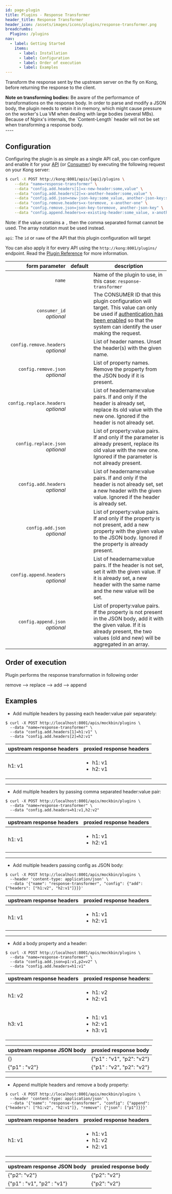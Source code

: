 ```yaml
---
id: page-plugin
title: Plugins - Response Transformer
header_title: Response Transformer
header_icon: /assets/images/icons/plugins/response-transformer.png
breadcrumbs:
  Plugins: /plugins
nav:
  - label: Getting Started
    items:
      - label: Installation
      - label: Configuration
      - label: Order of execution
      - label: Examples
---
```


Transform the response sent by the upstream server on the fly on Kong, before returning the response to the client.

<div class="alert alert-warning">
  <strong>Note on transforming bodies:</strong> Be aware of the performamce of transformations on the response body. In order to parse and modify a JSON body, the plugin needs to retain it in memory, which might cause pressure on the worker's Lua VM when dealing with large bodies (several MBs). Because of Nginx's internals, the `Content-Length` header will not be set when transforming a response body.
</div>
----

## Configuration

Configuring the plugin is as simple as a single API call, you can configure and enable it for your [API][api-object] (or [Consumer][consumer-object]) by executing the following request on your Kong server:

```bash
$ curl -X POST http://kong:8001/apis/{api}/plugins \
    --data "name=response-transformer" \
    --data "config.add.headers[1]=x-new-header:some,value" \
    --data "config.add.headers[2]=x-another-header:some,value" \
    --data "config.add.json=new-json-key:some_value, another-json-key:some_value" \
    --data "config.remove.headers=x-toremove, x-another-one" \
    --data "config.remove.json=json-key-toremove, another-json-key" \
    --data "config.append.headers=x-existing-header:some_value, x-another-header:some_value"
```

Note: if the value contains a `,` then the comma separated format cannot be used. The array notation must be used instead.

`api`: The `id` or `name` of the API that this plugin configuration will target

You can also apply it for every API using the `http://kong:8001/plugins/` endpoint. Read the [Plugin Reference](/docs/latest/admin-api/#add-plugin) for more information.

form parameter                        | default | description
---:                                  | ---     | ---
`name`                                |         | Name of the plugin to use, in this case: `response-transformer`
`consumer_id`<br>*optional*           |         | The CONSUMER ID that this plugin configuration will target. This value can only be used if [authentication has been enabled][faq-authentication] so that the system can identify the user making the request.
`config.remove.headers`<br>*optional*  | | List of header names. Unset the header(s) with the given name.
`config.remove.json`<br>*optional*     | | List of property names. Remove the property from the JSON body if it is present.
`config.replace.headers`<br>*optional*  | | List of headername:value pairs. If and only if the header is already set, replace its old value with the new one. Ignored if the header is not already set. 
`config.replace.json`<br>*optional*  | | List of property:value pairs. If and only if the parameter is already present, replace its old value with the new one. Ignored if the parameter is not already present.
`config.add.headers`<br>*optional*     | | List of headername:value pairs. If and only if the header is not already set, set a new header with the given value. Ignored if the header is already set. 
`config.add.json`<br>*optional*        | | List of property:value pairs. If and only if the property is not present, add a new property with the given value to the JSON body. Ignored if the property is already present.
`config.append.headers`<br>*optional*     | | List of headername:value pairs. If the header is not set, set it with the given value. If it is already set, a new header with the same name and the new value will be set.
`config.append.json`<br>*optional*     | | List of property:value pairs. If the property is not present in the JSON body, add it with the given value. If it is already present, the two values (old and new) will be aggregated in an array.

## Order of execution

Plugin performs the response transformation in following order

remove --> replace --> add --> append

## Examples

- Add multiple headers by passing each header:value pair separately:

```
$ curl -X POST http://localhost:8001/apis/mockbin/plugins \
  --data "name=response-transformer" \
  --data "config.add.headers[1]=h1:v1" \
  --data "config.add.headers[2]=h2:v1"
```
upstream response headers | proxied response headers
---           | ---          
h1: v1        | <ul><li>h1: v1</li><li>h2: v1</li></ul>
---

- Add multiple headers by passing comma separated header:value pair:

```
$ curl -X POST http://localhost:8001/apis/mockbin/plugins \
  --data "name=response-transformer" \
  --data "config.add.headers=h1:v1,h2:v2"
```
upstream response headers | proxied response headers
---           | ---          
h1: v1        | <ul><li>h1: v1</li><li>h2: v1</li></ul>
---

- Add multiple headers passing config as JSON body:

```
$ curl -X POST http://localhost:8001/apis/mockbin/plugins \
  --header 'content-type: application/json' \
  --data '{"name": "response-transformer", "config": {"add": {"headers": ["h1:v2", "h2:v1"]}}}'
```

upstream response headers | proxied response headers
---           | ---          
h1: v1        | <ul><li>h1: v1</li><li>h2: v1</li></ul>
---

- Add a body property and a header:

```
$ curl -X POST http://localhost:8001/apis/mockbin/plugins \
  --data "name=response-transformer" \
  --data "config.add.json=p1:v1,p2=v2" \
  --data "config.add.headers=h1:v1"
```

upstream response headers | proxied response headers:
---           | ---          
h1: v2        | <ul><li>h1: v2</li><li>h2: v1</li></ul>
h3: v1        | <ul><li>h1: v1</li><li>h2: v1</li><li>h3: v1</li></ul>

upstream response JSON body | proxied response body
---           | ---          
{}            | {"p1" : "v1", "p2": "v2"}
{"p1" : "v2"}  | {"p1" : "v2", "p2": "v2"}
---

- Append multiple headers and remove a body property:

```
$ curl -X POST http://localhost:8001/apis/mockbin/plugins \
  --header 'content-type: application/json' \
  --data '{"name": "response-transformer", "config": {"append": {"headers": ["h1:v2", "h2:v1"]}, "remove": {"json": ["p1"]}}}'
```

upstream response headers | proxied response headers
---           | ---          
h1: v1        | <ul><li>h1: v1</li><li>h1: v2</li><li>h2: v1</li></ul>

upstream response JSON body | proxied response body
---           | ---          
{"p2": "v2"}   | {"p2": "v2"}
{"p1" : "v1", "p2" : "v1"}  | {"p2": "v2"}

[api-object]: /docs/latest/admin-api/#api-object
[consumer-object]: /docs/latest/admin-api/#consumer-object
[configuration]: /docs/latest/configuration
[faq-authentication]: /about/faq/#how-can-i-add-an-authentication-layer-on-a-microservice/api?
